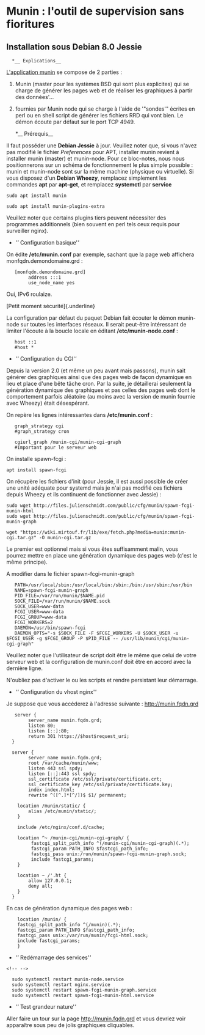 # Munin : l'outil de supervision sans fioritures 
 
## Installation sous Debian 8.0 Jessie 
 
      *__ Explications__ 
 
[L'application munin](http://munin-monitoring.org/) se compose de 2 
parties : 
 
1.  Munin (master pour les systèmes BSD qui sont plus explicites) qui se 
    charge de générer les pages web et de réaliser les graphiques à 
    partir des données'... 
2.  fournies par Munin node qui se charge à l'aide de '"sondes'" 
    écrites en perl ou en shell script de générer les fichiers RRD qui 
    vont bien. Le démon écoute par défaut sur le port TCP 4949. 
 
      *__ Prérequis__ 
 
Il faut posséder une **Debian Jessie** à jour. Veuillez noter que, si 
vous n'avez pas modifié le fichier *Preferences* pour APT, installer 
munin revient à installer munin (master) et munin-node. Pour ce 
bloc-notes, nous nous positionnerons sur un schéma de fonctionnement le 
plus simple possible : munin et munin-node sont sur la même machine 
(physique ou virtuelle). Si vous disposez d'un **Debian Wheezy**, 
remplacez simplement les commandes **apt** par **apt-get**, et remplacez 
**systemctl** par **service** 
 
    sudo apt install munin 
 
    sudo apt install munin-plugins-extra 
 
Veuillez noter que certains plugins tiers peuvent nécessiter des 
programmes additionnels (bien souvent en perl tels ceux requis pour 
surveiller nginx). 
 
-   '_'_ Configuration basique'_'_ 
 
On édite **/etc/munin.conf** par exemple, sachant que la page web 
affichera monfqdn.demondomaine.grd : 
 
       [monfqdn.demondomaine.grd] 
            address :::1 
            use_node_name yes 
 
Oui, IPv6 roulaize. 
 
[Petit moment sécurité]{.underline} 
 
La configuration par défaut du paquet Debian fait écouter le démon 
munin-node sur toutes les interfaces réseaux. Il serait peut-être 
intéressant de limiter l'écoute à la boucle locale en éditant 
**/etc/munin-node.conf** : 
 
       host ::1 
       #host * 
 
-   '_'_ Configuration du CGI'_'_ 
 
Depuis la version 2.0 (et même un peu avant mais passons), munin sait 
générer des graphiques ainsi que des pages web de façon dynamique en 
lieu et place d'une bête tâche cron. Par la suite, je détaillerai 
seulement la génération dynamique des graphiques et pas celles des pages 
web dont le comportement parfois aléatoire (au moins avec la version de 
munin fournie avec Wheezy) était désespérant. 
 
On repère les lignes intéressantes dans **/etc/munin.conf** : 
 
       graph_strategy cgi 
       #graph_strategy cron 
 
       cgiurl_graph /munin-cgi/munin-cgi-graph 
       #Important pour le serveur web 
 
On installe spawn-fcgi : 
 
    apt install spawn-fcgi 
 
On récupère les fichiers d'init (pour Jessie, il est aussi possible de 
créer une unité adéquate pour systemd mais je n'ai pas modifié ces 
fichiers depuis Wheezy et ils continuent de fonctionner avec Jessie) : 
 
    sudo wget http://files.julienschmidt.com/public/cfg/munin/spawn-fcgi-munin-html 
    sudo wget http://files.julienschmidt.com/public/cfg/munin/spawn-fcgi-munin-graph 
 
    wget "https://wiki.mirtouf.fr/lib/exe/fetch.php?media=munin:munin-cgi.tar.gz" -O munin-cgi.tar.gz 
 
Le premier est optionnel mais si vous êtes suffisamment malin, vous 
pourrez mettre en place une génération dynamique des pages web (c'est 
le même principe). 
 
A modifier dans le fichier spawn-fcgi-munin-graph 
 
       PATH=/usr/local/sbin:/usr/local/bin:/sbin:/bin:/usr/sbin:/usr/bin 
       NAME=spawn-fcgi-munin-graph 
       PID_FILE=/var/run/munin/$NAME.pid 
       SOCK_FILE=/var/run/munin/$NAME.sock 
       SOCK_USER=www-data 
       FCGI_USER=www-data 
       FCGI_GROUP=www-data 
       FCGI_WORKERS=2 
       DAEMON=/usr/bin/spawn-fcgi 
       DAEMON_OPTS="-s $SOCK_FILE -F $FCGI_WORKERS -U $SOCK_USER -u $FCGI_USER -g $FCGI_GROUP -P $PID_FILE -- /usr/lib/munin/cgi/munin-cgi-graph" 
 
Veuillez noter que l'utilisateur de script doit être le même que celui 
de votre serveur web et la configuration de munin.conf doit être en 
accord avec la dernière ligne. 
 
N'oubliez pas d'activer le ou les scripts et rendre persistant leur 
démarrage. 
 
-   '_'_ Configuration du vhost nginx'_'_ 
 
Je suppose que vous accéderez à l'adresse suivante : 
<http://munin.fqdn.grd> 
 
       server { 
            server_name munin.fqdn.grd; 
            listen 80; 
            listen [::]:80; 
            return 301 https://$host$request_uri; 
      } 
       
      server { 
            server_name munin.fqdn.grd; 
            root /var/cache/munin/www; 
            listen 443 ssl spdy; 
            listen [::]:443 ssl spdy; 
            ssl_certificate /etc/ssl/private/certificate.crt; 
            ssl_certificate_key /etc/ssl/private/certificate.key; 
            index index.html; 
            rewrite ^([^.]*[^/])$ $1/ permanent; 
             
        location /munin/static/ { 
            alias /etc/munin/static/; 
        } 
         
        include /etc/nginx/conf.d/cache; 
         
        location ^~ /munin-cgi/munin-cgi-graph/ { 
             fastcgi_split_path_info ^(/munin-cgi/munin-cgi-graph)(.*); 
             fastcgi_param PATH_INFO $fastcgi_path_info; 
             fastcgi_pass unix:/run/munin/spawn-fcgi-munin-graph.sock; 
             include fastcgi_params; 
        } 
         
        location ~ /'.ht { 
            allow 127.0.0.1; 
            deny all; 
        } 
      } 
 
En cas de génération dynamique des pages web : 
 
        location /munin/ { 
        fastcgi_split_path_info ^(/munin)(.*); 
        fastcgi_param PATH_INFO $fastcgi_path_info; 
        fastcgi_pass unix:/var/run/munin/fcgi-html.sock; 
        include fastcgi_params; 
        } 
 
-   '_'_ Redémarrage des services'_'_ 
 
```{=html} 
<!-- --> 
``` 
      sudo systemctl restart munin-node.service 
      sudo systemctl restart nginx.service 
      sudo systemctl restart spawn-fcgi-munin-graph.service 
      sudo systemctl restart spawn-fcgi-munin-html.service 
 
-   '_'_ Test grandeur nature'_'_ 
 
Aller faire un tour sur la page <http://munin.fqdn.grd> et vous devriez 
voir apparaître sous peu de jolis graphiques cliquables. 
